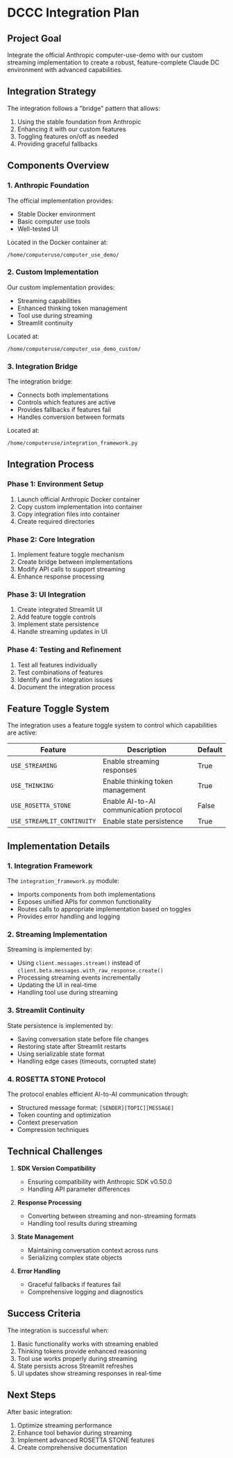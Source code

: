 # DCCC Integration Plan

## Project Goal

Integrate the official Anthropic computer-use-demo with our custom streaming implementation to create a robust, feature-complete Claude DC environment with advanced capabilities.

## Integration Strategy

The integration follows a "bridge" pattern that allows:
1. Using the stable foundation from Anthropic
2. Enhancing it with our custom features
3. Toggling features on/off as needed
4. Providing graceful fallbacks

## Components Overview

### 1. Anthropic Foundation

The official implementation provides:
- Stable Docker environment
- Basic computer use tools
- Well-tested UI

Located in the Docker container at:
```
/home/computeruse/computer_use_demo/
```

### 2. Custom Implementation

Our custom implementation provides:
- Streaming capabilities
- Enhanced thinking token management
- Tool use during streaming
- Streamlit continuity

Located at:
```
/home/computeruse/computer_use_demo_custom/
```

### 3. Integration Bridge

The integration bridge:
- Connects both implementations
- Controls which features are active
- Provides fallbacks if features fail
- Handles conversion between formats

Located at:
```
/home/computeruse/integration_framework.py
```

## Integration Process

### Phase 1: Environment Setup

1. Launch official Anthropic Docker container
2. Copy custom implementation into container
3. Copy integration files into container
4. Create required directories

### Phase 2: Core Integration

1. Implement feature toggle mechanism
2. Create bridge between implementations
3. Modify API calls to support streaming
4. Enhance response processing

### Phase 3: UI Integration

1. Create integrated Streamlit UI
2. Add feature toggle controls
3. Implement state persistence
4. Handle streaming updates in UI

### Phase 4: Testing and Refinement

1. Test all features individually
2. Test combinations of features
3. Identify and fix integration issues
4. Document the integration process

## Feature Toggle System

The integration uses a feature toggle system to control which capabilities are active:

| Feature | Description | Default |
|---------|-------------|---------|
| `USE_STREAMING` | Enable streaming responses | True |
| `USE_THINKING` | Enable thinking token management | True |
| `USE_ROSETTA_STONE` | Enable AI-to-AI communication protocol | False |
| `USE_STREAMLIT_CONTINUITY` | Enable state persistence | True |

## Implementation Details

### 1. Integration Framework

The `integration_framework.py` module:
- Imports components from both implementations
- Exposes unified APIs for common functionality
- Routes calls to appropriate implementation based on toggles
- Provides error handling and logging

### 2. Streaming Implementation

Streaming is implemented by:
- Using `client.messages.stream()` instead of `client.beta.messages.with_raw_response.create()`
- Processing streaming events incrementally
- Updating the UI in real-time
- Handling tool use during streaming

### 3. Streamlit Continuity

State persistence is implemented by:
- Saving conversation state before file changes
- Restoring state after Streamlit restarts
- Using serializable state format
- Handling edge cases (timeouts, corrupted state)

### 4. ROSETTA STONE Protocol

The protocol enables efficient AI-to-AI communication through:
- Structured message format: `[SENDER][TOPIC][MESSAGE]`
- Token counting and optimization
- Context preservation
- Compression techniques

## Technical Challenges

1. **SDK Version Compatibility**
   - Ensuring compatibility with Anthropic SDK v0.50.0
   - Handling API parameter differences

2. **Response Processing**
   - Converting between streaming and non-streaming formats
   - Handling tool results during streaming

3. **State Management**
   - Maintaining conversation context across runs
   - Serializing complex state objects

4. **Error Handling**
   - Graceful fallbacks if features fail
   - Comprehensive logging and diagnostics

## Success Criteria

The integration is successful when:
1. Basic functionality works with streaming enabled
2. Thinking tokens provide enhanced reasoning
3. Tool use works properly during streaming
4. State persists across Streamlit refreshes
5. UI updates show streaming responses in real-time

## Next Steps

After basic integration:
1. Optimize streaming performance
2. Enhance tool behavior during streaming
3. Implement advanced ROSETTA STONE features
4. Create comprehensive documentation